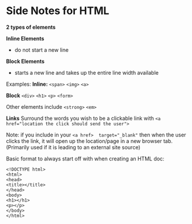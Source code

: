 # Side Notes for HTML


**2 types of elements**

**Inline Elements**
- do not start a new line

**Block Elements**
- starts a new line and takes up the entire line width available

Examples:
**Inline:** `<span>` `<img>` `<a>`

**Block** `<div>` `<h1>` `<p>` `<form>`

Other elements include `<strong>` `<em>`

**Links**
Surround the words you wish to be a clickable link with `<a href="location the click should send the user">`

Note: if you include in your `<a href>  target="_blank"` then when the user clicks the link, it will open up the location/page in a new browser tab. (Primarily used if it is leading to an external site source)

Basic format to always start off with when creating an HTML doc:

`<!DOCTYPE html>`<br>
`<html>`<br>
    `<head>`<br>
        `<title></title>`<br>
    `</head>`<br>
    `<body>`<br>
        `<h1></h1>`<br>
        `<p></p>`<br>
    `</body>`<br>
`</html>`<br>


